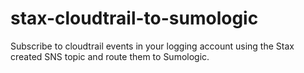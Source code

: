 # stax-cloudtrail-to-sumologic
 Subscribe to cloudtrail events in your logging account using the Stax created SNS topic and route them to Sumologic. 
